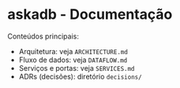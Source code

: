 # askadb - Documentação

Conteúdos principais:
- Arquitetura: veja `ARCHITECTURE.md`
- Fluxo de dados: veja `DATAFLOW.md`
- Serviços e portas: veja `SERVICES.md`
- ADRs (decisões): diretório `decisions/`

